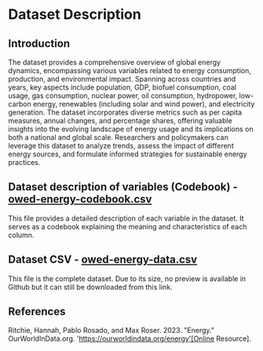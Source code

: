 # Dataset Description

## Introduction

The dataset provides a comprehensive overview of global energy dynamics, encompassing various variables related to energy consumption, production, and environmental impact. Spanning across countries and years, key aspects include population, GDP, biofuel consumption, coal usage, gas consumption, nuclear power, oil consumption, hydropower, low-carbon energy, renewables (including solar and wind power), and electricity generation. The dataset incorporates diverse metrics such as per capita measures, annual changes, and percentage shares, offering valuable insights into the evolving landscape of energy usage and its implications on both a national and global scale. Researchers and policymakers can leverage this dataset to analyze trends, assess the impact of different energy sources, and formulate informed strategies for sustainable energy practices.

## Dataset description of variables (Codebook) - [owed-energy-codebook.csv](owid-energy-codebook.csv)

This file provides a detailed description of each variable in the dataset. It serves as a codebook explaining the meaning and characteristics of each column.

## Dataset CSV - [owed-energy-data.csv](owid-energy-data.csv)

This file is the complete dataset. Due to its size, no preview is available in Github but it can still be downloaded from this link.

## References
Ritchie, Hannah, Pablo Rosado, and Max Roser. 2023. "Energy." OurWorldInData.org. 'https://ourworldindata.org/energy'[Online Resource].